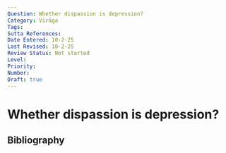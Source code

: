 ```yaml
---
Question: Whether dispassion is depression?
Category: Virāga
Tags: 
Sutta References: 
Date Entered: 10-2-25
Last Revised: 10-2-25
Review Status: Not started
Level: 
Priority: 
Number: 
Draft: true
---
```


# Whether dispassion is depression?

## Bibliography

<!-- 

Notes:



-->